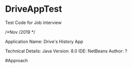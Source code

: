 # DriveAppTest
Test Code for Job interview

/*Nov /2019 */

Application Name: Drive's History App

Technical Details:
Java Version: 8.0
IDE: NetBeans
Author: ?

#Approach
